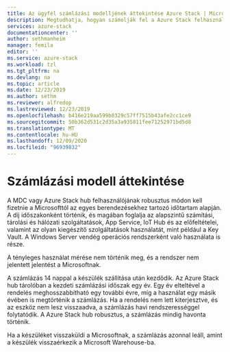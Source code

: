 ```yaml
---
title: Az ügyfél számlázási modelljének áttekintése Azure Stack | Microsoft Docs
description: Megtudhatja, hogyan számolják fel a Azure Stack felhasználóit az erőforrás-használatért.
services: azure-stack
documentationcenter: ''
author: sethmanheim
manager: femila
editor: ''
ms.service: azure-stack
ms.workload: tzl
ms.tgt_pltfrm: na
ms.devlang: na
ms.topic: article
ms.date: 12/23/2019
ms.author: sethm
ms.reviewer: alfredop
ms.lastreviewed: 12/23/2019
ms.openlocfilehash: b416e219aa599b0329c57ff7515b43afe2cc1ce9
ms.sourcegitcommit: 50b362d531c2d35a3a935811fee71252971bd5d8
ms.translationtype: MT
ms.contentlocale: hu-HU
ms.lasthandoff: 12/09/2020
ms.locfileid: "96939832"
---
```

# <a name="billing-model-overview"></a>Számlázási modell áttekintése

A MDC vagy Azure Stack hub felhasználójának robusztus módon kell fizetnie a Microsofttól az egyes berendezésekhez tartozó időtartam alapján. A díj időszakonként történik, és magában foglalja az alapszintű számítási, tárolási és hálózati szolgáltatások, App Service, IoT Hub és az előfeltételei, valamint az olyan kiegészítő szolgáltatások használatát, mint például a Key Vault. A Windows Server vendég operációs rendszerként való használata is része.

A tényleges használat mérése nem történik meg, és a rendszer nem jelentett jelentést a Microsoftnak.

A számlázás 14 nappal a készülék szállítása után kezdődik. Az Azure Stack hub tárolóban a kezdeti számlázási időszak egy év. Egy év elteltével a rendelés meghosszabbítható egy további évre, míg a használat egy másik évében is megtörténik a számlázás. Ha a rendelés nem lett kiterjesztve, és az eszköz nem lesz visszaadva, a számlázás havi rendszerességgel folytatódik. A Azure Stack hub robusztus, a számlázás mindig havonta történik.

Ha a készüléket visszaküldi a Microsoftnak, a számlázás azonnal leáll, amint a készülék visszaérkezik a Microsoft Warehouse-ba.


